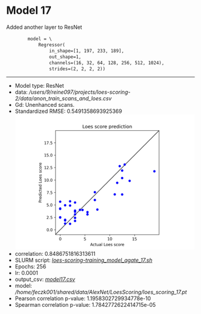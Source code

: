 # Model 17

Added another layer to ResNet

            model = \
                Regressor(
                    in_shape=[1, 197, 233, 189], 
                    out_shape=1, 
                    channels=(16, 32, 64, 128, 256, 512, 1024), 
                    strides=(2, 2, 2, 2))
---
* Model type: ResNet
* data: */users/9/reine097/projects/loes-scoring-2/data/anon_train_scans_and_loes.csv*
* Gd: Unenhanced scans.
* Standardized RMSE: 0.5491358693925369
![Model 17](model17.png "Model 17")
* correlation:    0.8486751816313611
* SLURM script: [*loes-scoring-training_model_agate_17.sh*](../../../bin/training/loes-scoring-training_model_agate_17.sh)
* Epochs: 256
* lr: 0.0001
* output_csv: [*model17.csv*](model17.csv)
* model: */home/feczk001/shared/data/AlexNet/LoesScoring/loes_scoring_17.pt*
* Pearson correlation p-value: 1.1958302729934778e-10
* Spearman correlation p-value: 1.7842772622414715e-05
